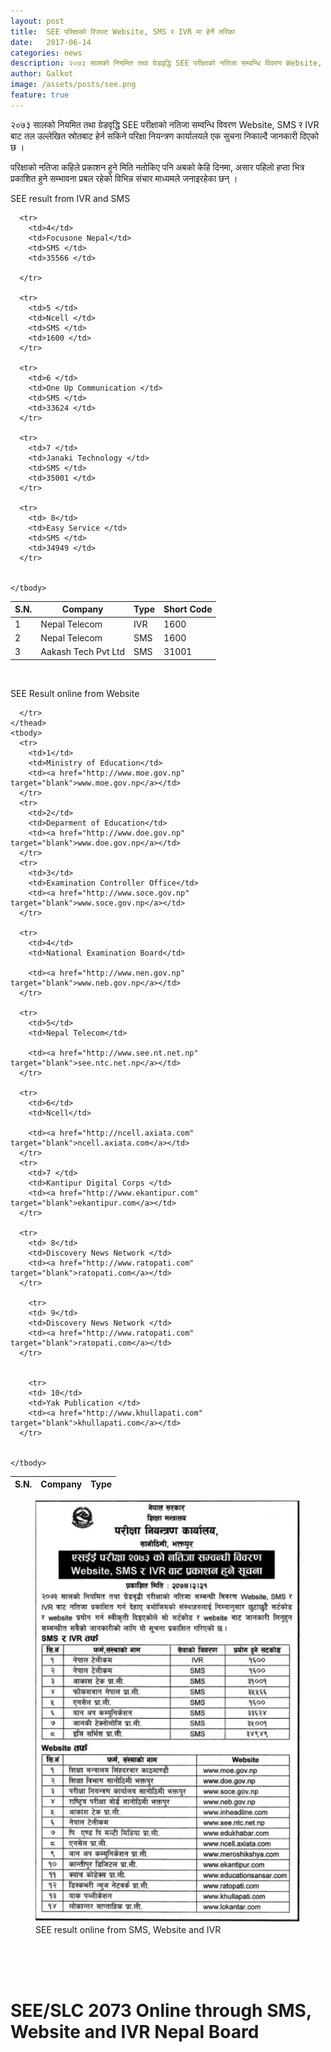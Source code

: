 ```yaml
---
layout: post
title:  SEE परिक्षाको रिजल्ट Website, SMS र IVR मा हेर्ने तरिका 
date:   2017-06-14
categories: news
description: २०७३ सालको नियमित तथा ग्रेडवृद्धि SEE परीक्षाको नतिजा सम्वन्धि विवरण Website, SMS र IVR बाट तल उल्लेखित स्रोतबाट हेर्न सकिने परिक्षा नियन्त्रण कार्यालयले एक सुचना निकाल्दै जानकारी दिएको छ । SEE result 2073 Nepal Board SLC exam online website sms ivr
author: Galkot
image: /assets/posts/see.png
feature: true
---
```


२०७३ सालको नियमित तथा ग्रेडवृद्धि SEE परीक्षाको नतिजा सम्वन्धि विवरण Website, SMS र IVR बाट तल उल्लेखित स्रोतबाट हेर्न सकिने परिक्षा नियन्त्रण कार्यालयले एक सुचना निकाल्दै जानकारी दिएको छ । 


परिक्षाको नतिजा कहिले प्रकाशन हुने मिति नतोकिए पनि अबको केहि दिनमा, असार पहिलो हप्ता भित्र  प्रकाशित हुने सम्भावना प्रबल रहेको विभिन्न संचार माध्यमले जनाइरहेका छन् ।
<br>


SEE result from IVR and SMS


<table class="table table-hover">
    <thead>
      <tr>
        <th>S.N.</th>
        <th>Company</th>
        <th>Type</th>
        <th>Short Code</th>
      </tr>
    </thead>
    <tbody>
      <tr>
        <td>1</td>
        <td>Nepal Telecom</td>
        <td>IVR</td>
        <td>1600</td>
      </tr>
      <tr>
        <td>2</td>
        <td>Nepal Telecom</td>
        <td>SMS</td>
        <td> 1600</td>
      </tr>
      <tr>
        <td>3</td>
        <td>Aakash Tech Pvt Ltd</td>
        <td>SMS</td>
        <td>31001</td>
      </tr>

      <tr>
      	<td>4</td>
      	<td>Focusone Nepal</td>
      	<td>SMS </td>
      	<td>35566 </td>
      	
      </tr>

      <tr>
      	<td>5 </td>
      	<td>Ncell </td>
      	<td>SMS </td>
      	<td>1600 </td>
      </tr>

      <tr>
      	<td>6 </td>
      	<td>One Up Communication </td>
      	<td>SMS </td>
      	<td>33624 </td>
      </tr>

      <tr>
      	<td>7 </td>
      	<td>Janaki Technology </td>
      	<td>SMS </td>
      	<td>35001 </td>
      </tr>

      <tr>
      	<td> 8</td>
      	<td>Easy Service </td>
      	<td>SMS </td>
      	<td>34949 </td>
      </tr>


    </tbody>
  </table>
<br>

SEE Result online from Website

<table class="table table-hover">
    <thead>
      <tr>
        <th>S.N.</th>
        <th>Company</th>
        <th>Type</th>
        
      </tr>
    </thead>
    <tbody>
      <tr>
        <td>1</td>
        <td>Ministry of Education</td>
        <td><a href="http://www.moe.gov.np" target="blank">www.moe.gov.np</a></td>
      </tr>
      <tr>
        <td>2</td>
        <td>Deparment of Education</td>
        <td><a href="http://www.doe.gov.np" target="blank">www.doe.gov.np</a></td>
      </tr>
      <tr>
        <td>3</td>
        <td>Examination Controller Office</td>
        <td><a href="http://www.soce.gov.np" target="blank">www.soce.gov.np</a></td>
      </tr>

      <tr>
      	<td>4</td>
      	<td>National Examination Board</td>
      	
        <td><a href="http://www.nen.gov.np" target="blank">www.neb.gov.np</a></td>
      </tr>

      <tr>
      	<td>5</td>
      	<td>Nepal Telecom</td>
      	
        <td><a href="http://www.see.nt.net.np" target="blank">see.ntc.net.np</a></td>
      </tr>

      <tr>
      	<td>6</td>
      	<td>Ncell</td>
      	
        <td><a href="http://ncell.axiata.com" target="blank">ncell.axiata.com</a></td>
      </tr>
      <tr>
      	<td>7 </td>
      	<td>Kantipur Digital Corps </td>
      	<td><a href="http://www.ekantipur.com" target="blank">ekantipur.com</a></td>
      </tr>

      <tr>
      	<td> 8</td>
      	<td>Discovery News Network </td>
      	<td><a href="http://www.ratopati.com" target="blank">ratopati.com</a></td>
      </tr>

        <tr>
      	<td> 9</td>
      	<td>Discovery News Network </td>
      	<td><a href="http://www.ratopati.com" target="blank">ratopati.com</a></td>
      </tr>


        <tr>
      	<td> 10</td>
      	<td>Yak Publication </td>
      	<td><a href="http://www.khullapati.com" target="blank">khullapati.com</a></td>
      </tr>


    </tbody>
  </table>


<figure><img src="/assets/posts/see.png" alt="SEE result online from SMS, Website and IVR"><figcaption>SEE result online from SMS, Website and IVR</figcaption></figure>
<br>
<br><br>
<h1>
SEE/SLC 2073 Online through SMS, Website and IVR Nepal Board</h1> 
